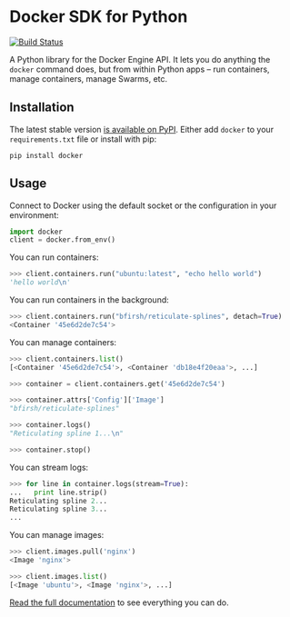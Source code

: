 # Docker SDK for Python

[![Build Status](https://travis-ci.org/docker/docker-py.svg?branch=master)](https://travis-ci.org/docker/docker-py)

A Python library for the Docker Engine API. It lets you do anything the `docker` command does, but from within Python apps – run containers, manage containers, manage Swarms, etc.

## Installation

The latest stable version [is available on PyPI](https://pypi.python.org/pypi/docker/). Either add `docker` to your `requirements.txt` file or install with pip:

    pip install docker

## Usage

Connect to Docker using the default socket or the configuration in your environment:

```python
import docker
client = docker.from_env()
```

You can run containers:

```python
>>> client.containers.run("ubuntu:latest", "echo hello world")
'hello world\n'
```

You can run containers in the background:

```python
>>> client.containers.run("bfirsh/reticulate-splines", detach=True)
<Container '45e6d2de7c54'>
```

You can manage containers:

```python
>>> client.containers.list()
[<Container '45e6d2de7c54'>, <Container 'db18e4f20eaa'>, ...]

>>> container = client.containers.get('45e6d2de7c54')

>>> container.attrs['Config']['Image']
"bfirsh/reticulate-splines"

>>> container.logs()
"Reticulating spline 1...\n"

>>> container.stop()
```

You can stream logs:

```python
>>> for line in container.logs(stream=True):
...   print line.strip()
Reticulating spline 2...
Reticulating spline 3...
...
```

You can manage images:

```python
>>> client.images.pull('nginx')
<Image 'nginx'>

>>> client.images.list()
[<Image 'ubuntu'>, <Image 'nginx'>, ...]
```

[Read the full documentation](https://docker-py.readthedocs.io) to see everything you can do.
